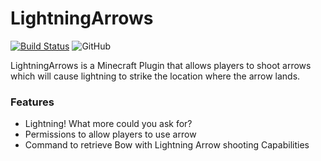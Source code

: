 # LightningArrows

[![Build Status](https://travis-ci.com/matthewnaruzny/LightningArrows.svg?branch=master)](https://travis-ci.com/matthewnaruzny/LightningArrows)
![GitHub](https://img.shields.io/github/license/matthewnaruzny/LightningArrows)

LightningArrows is a Minecraft Plugin that allows players to shoot arrows which will cause lightning to strike the location where the arrow lands.

### Features

- Lightning! What more could you ask for?
- Permissions to allow players to use arrow
- Command to retrieve Bow with Lightning Arrow shooting Capabilities
